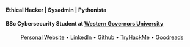 <p align="center">
  <h4>Ethical Hacker | Sysadmin | Pythonista</h4>
  <h4>BSc Cybersecurity Student at <a href="https://www.wgu.edu/" target="_blank">Western Governors University</a></h4>
</p>
  
<p align="center">
  <a href="https://danieldavidson.github.io" target="_blank">Personal Website</a> •
  <a href="https://www.linkedin.com/in/edoardoottavianelli/" target="_blank">LinkedIn</a> •
  <a href="https://github.com/danieldavidson" target="_blank">Github</a> •
  <a href="https://tryhackme.com/p/Pyr0" target="_blank">TryHackMe</a> •
  <a href="https://www.goodreads.com/daniel_reads" target="_blank">Goodreads</a>
</p>

